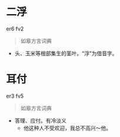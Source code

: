 # 二浮
er6 fv2
> 如皋方言词典
- 头、玉米等根部集生的茎叶。“浮”为借音字。

# 耳付
er3 fv5
> 如皋方言词典
- 答理、应付。有冷淡义
  - 他这种人不受欢迎，我总不高兴～他。
